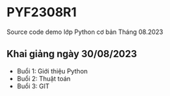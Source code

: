# PYF2308R1
Source code demo lớp Python cơ bản Tháng 08.2023

## Khai giảng ngày 30/08/2023

* Buổi 1: Giới thiệu Python
* Buổi 2: Thuật toán
* Buổi 3: GIT
